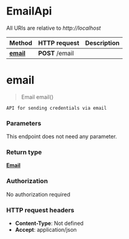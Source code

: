 # EmailApi

All URIs are relative to *http://localhost*

| Method | HTTP request | Description |
|------------- | ------------- | -------------|
| [**email**](EmailApi.md#email) | **POST** /email |  |


<a name="email"></a>
# **email**
> Email email()



    API for sending credentials via email

### Parameters
This endpoint does not need any parameter.

### Return type

[**Email**](../Models/Email.md)

### Authorization

No authorization required

### HTTP request headers

- **Content-Type**: Not defined
- **Accept**: application/json

